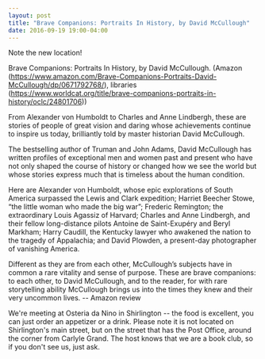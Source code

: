 ```yaml
---
layout: post
title: "Brave Companions: Portraits In History, by David McCullough"
date: 2016-09-19 19:00-04:00
---
```

Note the new location!

Brave Companions: Portraits In History, by David McCullough. (Amazon (https://www.amazon.com/Brave-Companions-Portraits-David-McCullough/dp/0671792768/), libraries (https://www.worldcat.org/title/brave-companions-portraits-in-history/oclc/24801706))

From Alexander von Humboldt to Charles and Anne Lindbergh, these are stories of people of great vision and daring whose achievements continue to inspire us today, brilliantly told by master historian David McCullough.

The bestselling author of Truman and John Adams, David McCullough has written profiles of exceptional men and women past and present who have not only shaped the course of history or changed how we see the world but whose stories express much that is timeless about the human condition.

Here are Alexander von Humboldt, whose epic explorations of South America surpassed the Lewis and Clark expedition; Harriet Beecher Stowe, “the little woman who made the big war”; Frederic Remington; the extraordinary Louis Agassiz of Harvard; Charles and Anne Lindbergh, and their fellow long-distance pilots Antoine de Saint-Exupéry and Beryl Markham; Harry Caudill, the Kentucky lawyer who awakened the nation to the tragedy of Appalachia; and David Plowden, a present-day photographer of vanishing America.

Different as they are from each other, McCullough’s subjects have in common a rare vitality and sense of purpose. These are brave companions: to each other, to David McCullough, and to the reader, for with rare storytelling ability McCullough brings us into the times they knew and their very uncommon lives. -- Amazon review

We're meeting at Osteria da Nino in Shirlington -- the food is excellent, you can just order an appetizer or a drink. Please note it is not located on Shirlington's main street, but on the street that has the Post Office, around the corner from Carlyle Grand. The host knows that we are a book club, so if you don't see us, just ask.

